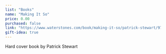 ```yaml
---
list: "Books"
name: "Making It So"
price: 0.00
purchased: false
link: "https://www.waterstones.com/book/making-it-so/patrick-stewart/9781398512948"
gift-idea: true
---
```

Hard cover book by Patrick Stewart